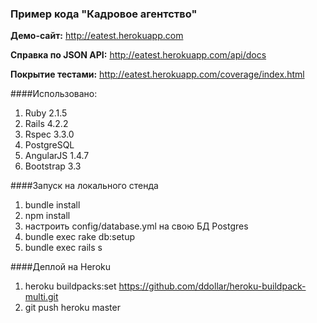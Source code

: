 ### Пример кода "Кадровое агентство"

**Демо-сайт:** http://eatest.herokuapp.com

**Справка по JSON API:** http://eatest.herokuapp.com/api/docs

**Покрытие тестами:** http://eatest.herokuapp.com/coverage/index.html


####Использовано: 
1. Ruby 2.1.5
2. Rails 4.2.2
3. Rspec 3.3.0
4. PostgreSQL
5. AngularJS 1.4.7
6. Bootstrap 3.3

####Запуск на локального стенда

1. bundle install
2. npm install
3. настроить config/database.yml на свою БД Postgres
4. bundle exec rake db:setup
5. bundle exec rails s

####Деплой на Heroku

1. heroku buildpacks:set https://github.com/ddollar/heroku-buildpack-multi.git
2. git push heroku master



